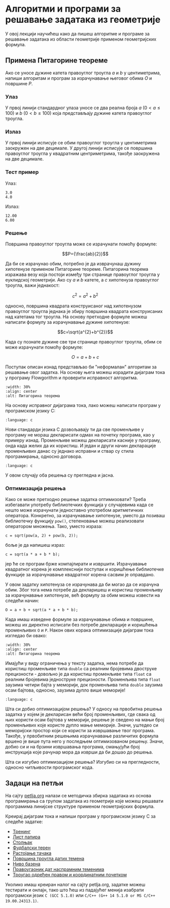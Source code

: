 # Алгоритми и програми за решавање задатака из геометрије

У овој лекцији научићеш како да пишеш алгоритме и програме за решавање задатака
из области геометрије применом геометријских формула.

## Примена Питагорине теореме

Ако се уносе дужине катета правоуглог троугла $a$ и $b$ у центиметрима,
напиши алгоритам и програм за израчунавање његовог обима $O$ и површине $P$.

### Улаз

У првој линији стандардног улаза уносе се два реална броја $a$
($0<a\leq{100}$) и $b$ ($0<b\leq{100}$) која представљају дужине катета
правоуглог троугла.

### Излаз

У првој линији исписује се обим правоуглог троугла у центиметрима заокружен
на две децимале. У другој линији исписује се површина правоуглог троугла у
квадратним центриметрима, такође заокружена на две децимале.

### Тест пример

Улаз:

```text
3.0
4.0
```

Излаз:

```text
12.00
6.00
```

### Решење

Површина правоуглог троугла може се израчунати помоћу формуле:

$$P={\frac{ab}{2}}$$

Да би се израчунао обим, потребно је да изврачунаш дужину хипотенузе применом
Питагорине теореме. Питагорина теорема изражава везу која постоји између три
странице правоуглог троугла у еуклидској геометрији. Ако су $a$ и $b$ катете, а
$c$ хипотенуза правоуглог троугла, важи једнакост:

$$c^{2}=a^{2}+b^{2}$$

односно, површина квадрата конструисаног над хипотенузом правоуглог троугла
једнака је збиру површина квадрата конструисаних над катетама тог троугла.
На основу претходне формуле можеш написати формулу за израчунавање дужине
хипотенузе:

$$c=\sqrt{a^{2}+b^{2}}$$

Када су познате дужине све три странице правоуглог троугла, обим се може
израчунати помоћу формуле:

$$O=a+b+c$$

Поступак описан изнад представљао би "неформалан" алгоритам за решавање овог
задатка. На основу њега можеш израдити дијаграм тока у програму Flowgorithm и
проверити исправност алгоритма.

```{image} geometrija01.png
:width: 30%
:align: center
:alt: Питагорина теорема
```

На основу исправног дијаграма тока, лако можеш написати програм у програмском
језику C:

```{literalinclude} pitagora01.c
:language: c
```

Нови стандарди језика C дозвољавају ти да све променљиве у програму не мораш
декларисати одмах на почетку програма, као у примеру изнад. Променљиве можеш
декларисати касније у програму, онда када желих да их користиш. И један и други
начин декларације променљивих данас су једнако исправни и ствар су стила
програмирања, односно договора.

```{literalinclude} pitagora02.c
:language: c
```

У овом случају оба решења су прегледна и јасна.

### Оптимизација решења

Како се може претходно решење задатка оптимизовати? Треба избегавати употребу
библиотечких функција у случајевима када се нешто може израчунати једноставно
употребом аритметичких оператора. Конкретно, за израчунавање хипотенузе, уместо
да позиваш библиотечку функцију `pow()`, степеновање можеш реализовати
оператором множења. Тако, уместо израза:

```text
c = sqrt(pow(a, 2) + pow(b, 2));
```

боље је да напишеш израз:

```text
c = sqrt(a * a + b * b);
```

јер ће се програм брже компајлирати и извршити. Израчуавање квадратног корена
је комплекснији поступак и коришћење библиотечке функције за израчунавање
квадратног корена сасвим је оправдано.

У овом задатку хипотенуза се израчунава да би могао да се израчуна обим. Због
тога нема потребе да декларишеш и користиш променљиву за израчунавање
хипотенузе, већ формулу за обим можеш извести на следећи начин:

```text
O = a + b + sqrt(a * a + b * b);
```

Када имаш изведене формуле за израчунавање обима и површине, можеш их директно
исписати без потребе декларације и коришћења променљивих `O` и `P`. Након ових
корака оптимизације дијаграм тока изгледао би овако:

```{image} geometrija02.png
:width: 30%
:align: center
:alt: Питагорина теорема
```

Имајући у виду ограничења у тексту задатка, нема потребе да користиш променљиве
типа `double` са реалним бројевима двоструке прецизности - довољно је да
користиш променљиве типа `float` са реалним бројевима једноструке прецизности.
Променљива типа `float` заузима четири бајта у меморији, док променљива типа
`double` заузима осам бајтова, односно, заузима дупло више меморије!

```{literalinclude} pitagora03.c
:language: c
```

Шта си добио оптимизацијом решења? У односу на првобитна решења задатка у којем
је декларисан већи број променљивих, где свака од њих користи осам бајтова у
меморији, решење је сведено на мањи број променљивих које користе дупло мање
меморије. Значи, уштедео си меморијски простор који се користи за извршавање
твог програма. Такође, у првобитним решењима израчунавање различитих формула
вршено је више пута него у последњем оптимизованом решењу. Значи, добио си и
на брзини извршавања програма, смањујући број инструкција које рачунар мора да
изврши да би дошао до решења.

Шта си изгубио оптимизацијом решења? Изгубио си на прегледности, односно
читљивости програмског кода.

## Задаци на петљи

На сајту
[petlja.org](https://petlja.org/biblioteka/r/Zbirka/01%20Aritmetika/01%20Formule/01%20geometrijske%20formule)
налази се методичка збирка задатака из основа програмирања са групом задатака
из геометрије које можеш решавати програмима линијске структуре применом
геометријских формула.

Креирај дијаграм тока и напиши програм у програмском језику C за следеће
задатке:

- [Тренинг](https://petlja.org/biblioteka/r/Zbirka/trening)
- [Лист папира](https://petlja.org/biblioteka/r/Zbirka/list_papira)
- [Столњак](https://petlja.org/biblioteka/r/Zbirka/stolnjak)
- [Фудбалски терен](https://petlja.org/biblioteka/r/Zbirka/fudbalski_teren)
- [Растојање тачака](https://petlja.org/biblioteka/r/Zbirka/rastojanje_tacaka)
- [Површина троугла датих темена](https://petlja.org/biblioteka/r/Zbirka/povrsina_trougla_datih_temena)
- [Ниво базена](https://petlja.org/biblioteka/r/Zbirka/nivo_bazena)
- [Правоугаоник дат наспрамним теменима](https://petlja.org/biblioteka/r/Zbirka/pravougaonik_dat_naspramnim_temenima)
- [Троугао одређен правом и координатним почетком](https://petlja.org/biblioteka/r/Zbirka/trougao_odredjen_pravom_i_koordinatnim_pocetkom)

Уколико имаш креиран налог на сајту petlja.org, задатке можеш тестирати и
онлајн, тако што ћеш из падајућег менија изабрати програмски језик
`C (GCC 5.1.0)` или `C/C++ (G++ 14 5.1.0 or MS C/C++ 19.00.24313.1)`.
